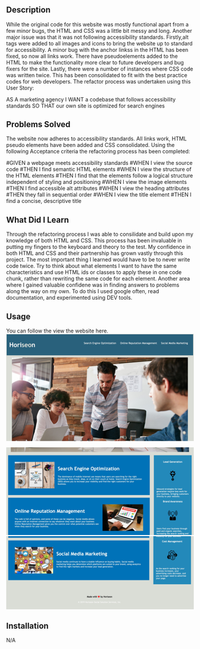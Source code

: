 
# <Horiseon Website Refactor>

## Description

While the original code for this website was mostly functional apart from a few minor bugs, the HTML and CSS was a little bit messy and long. Another major issue was that it was not following accessibility standards. Firstly,alt tags were added to all images and icons to bring the website up to standard for accessibility. A minor bug with the anchor linkss in the HTML has been fixed, so now all links work. There have pseudoelements added to the HTML to make the functionality more clear to future developers and bug fixers for the site. Lastly, there were a number of instances where CSS code was written twice. This has been consolidated to fit with the best practice codes for web developers. The refactor process was undertaken using this User Story:

AS A marketing agency
I WANT a codebase that follows accessibility standards
SO THAT our own site is optimized for search engines

## Problems Solved
The website now adheres to accessibility standards. All links work, HTML pseudo elements have been added and CSS consolidated. Using the following Acceptance criteria the refactoring process has been completed:

#GIVEN a webpage meets accessibility standards
#WHEN I view the source code
#THEN I find semantic HTML elements
#WHEN I view the structure of the HTML elements
#THEN I find that the elements follow a logical structure independent of styling and positioning
#WHEN I view the image elements
#THEN I find accessible alt attributes
#WHEN I view the heading attributes
#THEN they fall in sequential order
#WHEN I view the title element
#THEN I find a concise, descriptive title

## What Did I Learn
Through the refactoring process I was able to consilidate and build upon my knowledge of both HTML and CSS. This process has been invaluable in putting my fingers to the keyboard and theory to the test. My confidence in both HTML and CSS and their partnership has grown vastly through this project. The most important thing I learned would have to be to never write code twice. Try to think about what elements I want to have the same characteristics and use HTML ids or classes to apply these in one code chunk, rather than rewriting the same code for each element. Another area where I gained valuable confidene was in finding answers to problems along the way on my own. To do this I used google often, read documentation, and experimented using DEV tools.

## Usage
You can follow the view the website here.
<img src="Develop/assets/images/Refactor-1.jpeg" alt="Horiseon Logo, Header and Marketing photo."/>

<img src="Develop/assets/images/Refactor-2.jpeg" alt= "Horiseon Body information."/>

<img src="Develop/assets/images/Refactor-3.jpeg" alt= "Horiseon Footer"/>
 

## Installation

N/A


